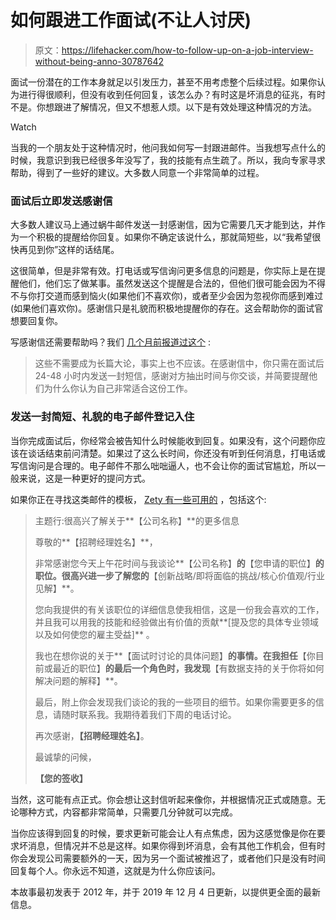 # 如何跟进工作面试(不让人讨厌)

> 原文：<https://lifehacker.com/how-to-follow-up-on-a-job-interview-without-being-anno-30787642>

面试一份潜在的工作本身就足以引发压力，甚至不用考虑整个后续过程。如果你认为进行得很顺利，但没有收到任何回复，该怎么办？有时这是坏消息的征兆，有时不是。你想跟进了解情况，但又不想惹人烦。以下是有效处理这种情况的方法。

Watch

当我的一个朋友处于这种情况时，他问我如何写一封跟进邮件。当我想写点什么的时候，我意识到我已经很多年没写了，我的技能有点生疏了。所以，我向专家寻求帮助，得到了一些好的建议。大多数人同意一个非常简单的过程。

### **面试后立即发送感谢信**

大多数人建议马上通过蜗牛邮件发送一封感谢信，因为它需要几天才能到达，并作为一个积极的提醒给你回复。如果你不确定该说什么，那就简短些，以“我希望很快再见到你”这样的话结尾。

这很简单，但是非常有效。打电话或写信询问更多信息的问题是，你实际上是在提醒他们，他们忘了做某事。虽然发送这个提醒是合法的，但他们很可能会因为不得不与你打交道而感到恼火(如果他们不喜欢你)，或者至少会因为忽视你而感到难过(如果他们喜欢你)。感谢信只是礼貌而积极地提醒你的存在。这会帮助你的面试官想要回复你。

写感谢信还需要帮助吗？我们 [几个月前报道过这个](https://lifehacker.com/always-send-a-thank-you-note-after-a-job-interview-1833863484) :

> 这些不需要成为长篇大论，事实上也不应该。在感谢信中，你只需在面试后 24-48 小时内发送一封短信，感谢对方抽出时间与你交谈，并简要提醒他们为什么你认为自己非常适合这份工作。

### **发送一封简短、礼貌的电子邮件登记入住**

当你完成面试后，你经常会被告知什么时候能收到回复。如果没有，这个问题你应该在谈话结束前问清楚。如果过了这么长时间，你还没有听到任何消息，打电话或写信询问是合理的。电子邮件不那么咄咄逼人，也不会让你的面试官尴尬，所以一般来说，这是一种更好的提问方式。

如果你正在寻找这类邮件的模板， [Zety 有一些可用的](https://zety.com/blog/follow-up-email-after-interview) ，包括这个:

> 主题行:很高兴了解关于**【公司名称】**的更多信息
> 
> 尊敬的**【招聘经理姓名】**，
> 
> 非常感谢您今天上午花时间与我谈论**【公司名称】**的**【您申请的职位】**的职位。很高兴进一步了解您的**【创新战略/即将面临的挑战/核心价值观/行业见解】**。
> 
> 您向我提供的有关该职位的详细信息使我相信，这是一份我会喜欢的工作，并且我可以用我的技能和经验做出有价值的贡献**[提及您的具体专业领域以及如何使您的雇主受益]** 。
> 
> 我也在想你说的关于**【面试时讨论的具体问题】**的事情。在我担任**【你目前或最近的职位】**的最后一个角色时，我发现**【有数据支持的关于你将如何解决问题的解释】**。
> 
> 最后，附上你会发现我们谈论的我的一些项目的细节。如果你需要更多的信息，请随时联系我。我期待着我们下周的电话讨论。
> 
> 再次感谢，**【招聘经理姓名】**。
> 
> 最诚挚的问候，
> 
> **【您的签收】**

当然，这可能有点正式。你会想让这封信听起来像你，并根据情况正式或随意。无论哪种方式，内容都非常简单，只需要几分钟就可以完成。

当你应该得到回复的时候，要求更新可能会让人有点焦虑，因为这感觉像是你在要求坏消息，但情况并不总是这样。如果你得到坏消息，会有其他工作机会，但有时你会发现公司需要额外的一天，因为另一个面试被推迟了，或者他们只是没有时间回复每个人。你永远不知道，这就是为什么你应该问。

本故事最初发表于 2012 年，并于 2019 年 12 月 4 日更新，以提供更全面的最新信息。